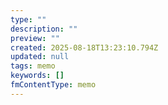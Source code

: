```yaml
---
type: ""
description: ""
preview: ""
created: 2025-08-18T13:23:10.794Z
updated: null
tags: memo
keywords: []
fmContentType: memo
---
```

